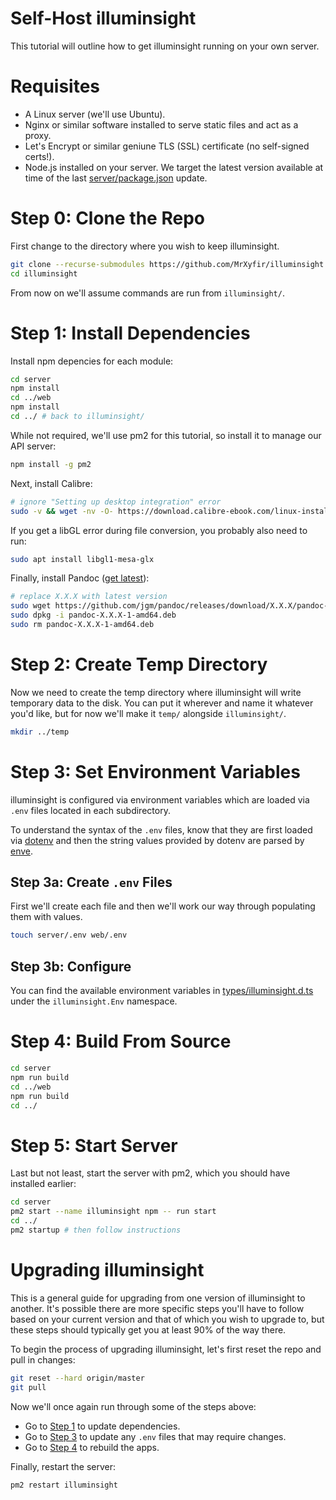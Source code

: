 # Self-Host illuminsight

This tutorial will outline how to get illuminsight running on your own server.

# Requisites

- A Linux server (we'll use Ubuntu).
- Nginx or similar software installed to serve static files and act as a proxy.
- Let's Encrypt or similar geniune TLS (SSL) certificate (no self-signed certs!).
- Node.js installed on your server. We target the latest version available at time of the last [server/package.json](https://github.com/MrXyfir/illuminsight/blob/master/server/package.json) update.

# Step 0: Clone the Repo

First change to the directory where you wish to keep illuminsight.

```bash
git clone --recurse-submodules https://github.com/MrXyfir/illuminsight.git
cd illuminsight
```

From now on we'll assume commands are run from `illuminsight/`.

# Step 1: Install Dependencies

Install npm depencies for each module:

```bash
cd server
npm install
cd ../web
npm install
cd ../ # back to illuminsight/
```

While not required, we'll use pm2 for this tutorial, so install it to manage our API server:

```bash
npm install -g pm2
```

Next, install Calibre:

```bash
# ignore "Setting up desktop integration" error
sudo -v && wget -nv -O- https://download.calibre-ebook.com/linux-installer.sh | sudo sh /dev/stdin
```

If you get a libGL error during file conversion, you probably also need to run:

```bash
sudo apt install libgl1-mesa-glx
```

Finally, install Pandoc ([get latest](https://github.com/jgm/pandoc/releases/)):

```bash
# replace X.X.X with latest version
sudo wget https://github.com/jgm/pandoc/releases/download/X.X.X/pandoc-X.X.X-1-amd64.deb
sudo dpkg -i pandoc-X.X.X-1-amd64.deb
sudo rm pandoc-X.X.X-1-amd64.deb
```

# Step 2: Create Temp Directory

Now we need to create the temp directory where illuminsight will write temporary data to the disk. You can put it wherever and name it whatever you'd like, but for now we'll make it `temp/` alongside `illuminsight/`.

```bash
mkdir ../temp
```

# Step 3: Set Environment Variables

illuminsight is configured via environment variables which are loaded via `.env` files located in each subdirectory.

To understand the syntax of the `.env` files, know that they are first loaded via [dotenv](https://www.npmjs.com/package/dotenv) and then the string values provided by dotenv are parsed by [enve](https://www.npmjs.com/package/enve).

## Step 3a: Create `.env` Files

First we'll create each file and then we'll work our way through populating them with values.

```bash
touch server/.env web/.env
```

## Step 3b: Configure

You can find the available environment variables in [types/illuminsight.d.ts](https://github.com/MrXyfir/illuminsight/blob/master/types/illuminsight.d.ts) under the `illuminsight.Env` namespace.

# Step 4: Build From Source

```bash
cd server
npm run build
cd ../web
npm run build
cd ../
```

# Step 5: Start Server

Last but not least, start the server with pm2, which you should have installed earlier:

```bash
cd server
pm2 start --name illuminsight npm -- run start
cd ../
pm2 startup # then follow instructions
```

# Upgrading illuminsight

This is a general guide for upgrading from one version of illuminsight to another. It's possible there are more specific steps you'll have to follow based on your current version and that of which you wish to upgrade to, but these steps should typically get you at least 90% of the way there.

To begin the process of upgrading illuminsight, let's first reset the repo and pull in changes:

```bash
git reset --hard origin/master
git pull
```

Now we'll once again run through some of the steps above:

- Go to [Step 1](#step-1-install-dependencies) to update dependencies.
- Go to [Step 3](#step-3-set-environment-variables) to update any `.env` files that may require changes.
- Go to [Step 4](#step-4-build-from-source) to rebuild the apps.

Finally, restart the server:

```bash
pm2 restart illuminsight
```
